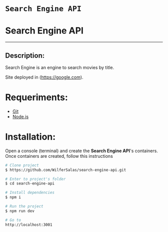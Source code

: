 # `Search Engine API`
# Search Engine API

---

## Description:

Search Engine is an engine to search movies by title.

Site deployed in (https://google.com).

# Requeriments:

- [Git](https://git-scm.com/)
- [Node.js](https://nodejs.org/en/)


# Installation:

Open a console (terminal) and create the **Search Engine API**'s containers. Once containers are created, follow this instructions

```bash
# Clone project
$ https://github.com/WilferSalas/search-engine-api.git

# Enter to project's folder
$ cd search-engine-api

# Install dependencies
$ npm i

# Run the project
$ npm run dev

# Go to 
http://localhost:3001
```
